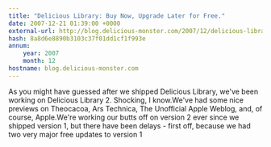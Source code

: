 ```yaml
---
title: "Delicious Library: Buy Now, Upgrade Later for Free."
date: 2007-12-21 01:39:00 +0000
external-url: http://blog.delicious-monster.com/2007/12/delicious-library-buy-now-upgrade-later.html
hash: 8a8d6e8890b3103c37f01dd1cf1f993e
annum:
    year: 2007
    month: 12
hostname: blog.delicious-monster.com
---
```


As you might have guessed after we shipped Delicious Library, we've been working on Delicious Library 2. Shocking, I know.We've had some nice previews on Theocacoa, Ars Technica, The Unofficial Apple Weblog, and, of course, Apple.We're working our butts off on version 2 ever since we shipped version 1, but there have been delays - first off, because we had two very major free updates to version 1

